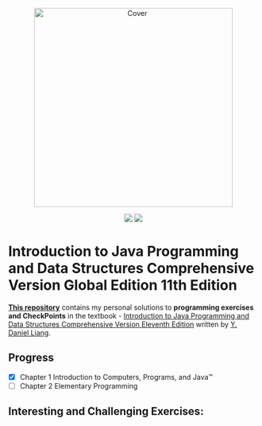 <p align="center">
  <a href="https://www.pearson.com/uk/educators/higher-education-educators/program/Liang-Introduction-to-Java-Programming-and-Data-Structures-Comprehensive-Version-Global-Edition-11th-Edition/PGM1898285.html"><img src="https://www.pearsonhighered.com/assets/bigcovers/1/2/9/2/1292221879.JPG" height="400" title="Cover" alt="Cover"></a>
</p>
<p align="center">
<img src="https://img.shields.io/badge/In%20Progress-Chapter 2-yellow.svg" />
  <img src="https://img.shields.io/badge/Made%20With-Java 8-red.svg" />
</p>

# Introduction to Java Programming and Data Structures Comprehensive Version Global Edition 11th Edition
**[This repository](https://github.com/Alex-Golub/Java-ProgrammIng-and-Data-Structures-11th)** contains my personal solutions to **programming exercises and CheckPoints** in the textbook - [Introduction to Java Programming and Data Structures Comprehensive Version Eleventh Edition](https://www.pearson.com/uk/educators/higher-education-educators/program/Liang-Introduction-to-Java-Programming-and-Data-Structures-Comprehensive-Version-Global-Edition-11th-Edition/PGM1898285.html) written by [Y. Daniel Liang](https://yongdanielliang.github.io/).

## Progress
- [x] Chapter 1 Introduction to Computers, Programs, and Java™
- [ ] Chapter 2 Elementary Programming

## Interesting and Challenging Exercises:
